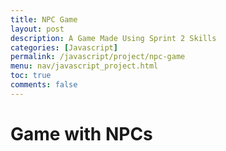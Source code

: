 ```yaml
---
title: NPC Game
layout: post
description: A Game Made Using Sprint 2 Skills
categories: [Javascript]
permalink: /javascript/project/npc-game
menu: nav/javascript_project.html
toc: true
comments: false
---
```


<head>
  <meta charset="UTF-8">
  <meta name="viewport" content="width=device-width, initial-scale=1.0">
  <title>Gameplay with NPCs</title>
  <style>
    .grid {
      display: grid;
      grid-template-columns: repeat(5, 50px);
      grid-template-rows: repeat(5, 50px);
      gap: 5px;
    }
    .cell {
      width: 50px;
      height: 50px;
      display: flex;
      align-items: center;
      justify-content: center;
      background-color: lightgray;
      border: 1px solid #000;
    }
    .npc {
      background-color: yellow;
    }
    .player {
      background-color: blue;
    }
  </style>
</head>
<body>

<h1>Game with NPCs</h1>

<div class="grid" id="gameGrid"></div>
<p id="message"></p>

<script>
  // 2D array representing the game grid (5x5 grid)
  const grid = [
    ['empty', 'empty', 'npc', 'empty', 'empty'],
    ['empty', 'empty', 'empty', 'empty', 'empty'],
    ['empty', 'empty', 'player', 'empty', 'npc'],
    ['empty', 'npc', 'empty', 'empty', 'empty'],
    ['empty', 'empty', 'empty', 'empty', 'empty']
  ];

  const playerPosition = { x: 2, y: 2 };
  const npcDialogs = [
    "Hello, traveler! Need help?",
    "Have you seen the ancient temple?",
    "Careful, monsters lurk in the shadows!"
  ];

  // Function to render the grid
  function renderGrid() {
    const gridContainer = document.getElementById('gameGrid');
    gridContainer.innerHTML = ''; // Clear the grid

    // Nested loops to create grid elements
    for (let y = 0; y < grid.length; y++) {
      for (let x = 0; x < grid[y].length; x++) {
        const cell = document.createElement('div');
        cell.classList.add('cell');
        
        if (grid[y][x] === 'npc') {
          cell.classList.add('npc');
        } else if (grid[y][x] === 'player') {
          cell.classList.add('player');
        }

        cell.dataset.x = x;
        cell.dataset.y = y;

        // Add event listener to NPC cells
        if (grid[y][x] === 'npc') {
          cell.addEventListener('click', () => interactWithNPC(x, y));
        }

        gridContainer.appendChild(cell);
      }
    }
  }

  // Function to interact with NPC
  function interactWithNPC(npcX, npcY) {
    if (Math.abs(playerPosition.x - npcX) <= 1 && Math.abs(playerPosition.y - npcY) <= 1) {
      const dialog = npcDialogs[Math.floor(Math.random() * npcDialogs.length)];
      document.getElementById('message').textContent = `NPC says: "${dialog}"`;
    } else {
      document.getElementById('message').textContent = "You are too far from the NPC.";
    }
  }

  // Initial render
  renderGrid();
</script>

</body>
</html>
